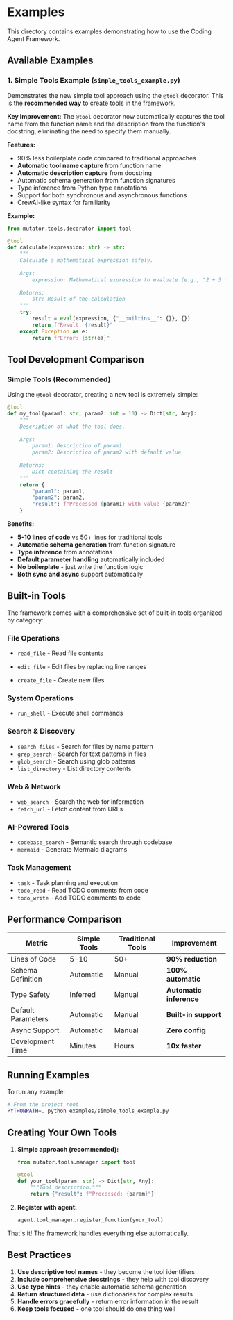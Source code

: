# Examples

This directory contains examples demonstrating how to use the Coding Agent Framework.

## Available Examples

### 1. Simple Tools Example (`simple_tools_example.py`)

Demonstrates the new simple tool approach using the `@tool` decorator. This is the **recommended way** to create tools in the framework.

**Key Improvement:** The `@tool` decorator now automatically captures the tool name from the function name and the description from the function's docstring, eliminating the need to specify them manually.

**Features:**
- 90% less boilerplate code compared to traditional approaches
- **Automatic tool name capture** from function name
- **Automatic description capture** from docstring
- Automatic schema generation from function signatures
- Type inference from Python type annotations
- Support for both synchronous and asynchronous functions
- CrewAI-like syntax for familiarity

**Example:**
```python
from mutator.tools.decorator import tool

@tool
def calculate(expression: str) -> str:
    """
    Calculate a mathematical expression safely.
    
    Args:
        expression: Mathematical expression to evaluate (e.g., "2 + 3 * 4")
    
    Returns:
        str: Result of the calculation
    """
    try:
        result = eval(expression, {"__builtins__": {}}, {})
        return f"Result: {result}"
    except Exception as e:
        return f"Error: {str(e)}"
```

## Tool Development Comparison

### Simple Tools (Recommended)

Using the `@tool` decorator, creating a new tool is extremely simple:

```python
@tool
def my_tool(param1: str, param2: int = 10) -> Dict[str, Any]:
    """
    Description of what the tool does.
    
    Args:
        param1: Description of param1
        param2: Description of param2 with default value
    
    Returns:
        Dict containing the result
    """
    return {
        "param1": param1,
        "param2": param2,
        "result": f"Processed {param1} with value {param2}"
    }
```

**Benefits:**
- **5-10 lines of code** vs 50+ lines for traditional tools
- **Automatic schema generation** from function signature
- **Type inference** from annotations
- **Default parameter handling** automatically included
- **No boilerplate** - just write the function logic
- **Both sync and async** support automatically

## Built-in Tools

The framework comes with a comprehensive set of built-in tools organized by category:

### File Operations
- `read_file` - Read file contents

- `edit_file` - Edit files by replacing line ranges
- `create_file` - Create new files

### System Operations
- `run_shell` - Execute shell commands


### Search & Discovery
- `search_files` - Search for files by name pattern
- `grep_search` - Search for text patterns in files
- `glob_search` - Search using glob patterns
- `list_directory` - List directory contents





### Web & Network
- `web_search` - Search the web for information
- `fetch_url` - Fetch content from URLs


### AI-Powered Tools
- `codebase_search` - Semantic search through codebase
- `mermaid` - Generate Mermaid diagrams

### Task Management
- `task` - Task planning and execution
- `todo_read` - Read TODO comments from code
- `todo_write` - Add TODO comments to code

## Performance Comparison

| Metric | Simple Tools | Traditional Tools | Improvement |
|--------|--------------|-------------------|-------------|
| Lines of Code | 5-10 | 50+ | **90% reduction** |
| Schema Definition | Automatic | Manual | **100% automatic** |
| Type Safety | Inferred | Manual | **Automatic inference** |
| Default Parameters | Automatic | Manual | **Built-in support** |
| Async Support | Automatic | Manual | **Zero config** |
| Development Time | Minutes | Hours | **10x faster** |

## Running Examples

To run any example:

```bash
# From the project root
PYTHONPATH=. python examples/simple_tools_example.py
```

## Creating Your Own Tools

1. **Simple approach (recommended):**
   ```python
   from mutator.tools.manager import tool
   
   @tool
   def your_tool(param: str) -> Dict[str, Any]:
       """Tool description."""
       return {"result": f"Processed: {param}"}
   ```

2. **Register with agent:**
   ```python
   agent.tool_manager.register_function(your_tool)
   ```

That's it! The framework handles everything else automatically.

## Best Practices

1. **Use descriptive tool names** - they become the tool identifiers
2. **Include comprehensive docstrings** - they help with tool discovery
3. **Use type hints** - they enable automatic schema generation
4. **Return structured data** - use dictionaries for complex results
5. **Handle errors gracefully** - return error information in the result
6. **Keep tools focused** - one tool should do one thing well 